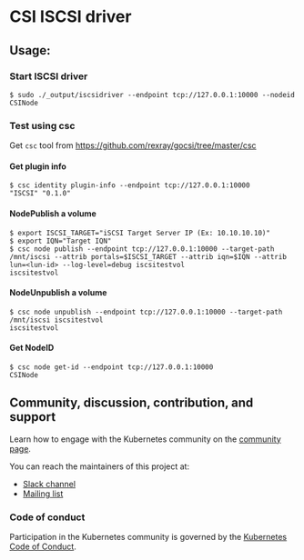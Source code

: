 # CSI ISCSI driver

## Usage:

### Start ISCSI driver
```
$ sudo ./_output/iscsidriver --endpoint tcp://127.0.0.1:10000 --nodeid CSINode
```

### Test using csc
Get ```csc``` tool from https://github.com/rexray/gocsi/tree/master/csc

#### Get plugin info
```
$ csc identity plugin-info --endpoint tcp://127.0.0.1:10000
"ISCSI"	"0.1.0"
```

#### NodePublish a volume
```
$ export ISCSI_TARGET="iSCSI Target Server IP (Ex: 10.10.10.10)"
$ export IQN="Target IQN"
$ csc node publish --endpoint tcp://127.0.0.1:10000 --target-path /mnt/iscsi --attrib portals=$ISCSI_TARGET --attrib iqn=$IQN --attrib lun=<lun-id> --log-level=debug iscsitestvol
iscsitestvol
```

#### NodeUnpublish a volume
```
$ csc node unpublish --endpoint tcp://127.0.0.1:10000 --target-path /mnt/iscsi iscsitestvol
iscsitestvol
```

#### Get NodeID
```
$ csc node get-id --endpoint tcp://127.0.0.1:10000
CSINode
```

## Community, discussion, contribution, and support

Learn how to engage with the Kubernetes community on the [community page](http://kubernetes.io/community/).

You can reach the maintainers of this project at:

- [Slack channel](https://kubernetes.slack.com/messages/sig-storage)
- [Mailing list](https://groups.google.com/forum/#!forum/kubernetes-sig-storage)

### Code of conduct

Participation in the Kubernetes community is governed by the [Kubernetes Code of Conduct](code-of-conduct.md).

[owners]: https://git.k8s.io/community/contributors/guide/owners.md
[Creative Commons 4.0]: https://git.k8s.io/website/LICENSE
